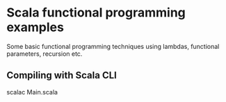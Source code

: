 

# Scala functional programming examples

Some basic functional programming techniques using lambdas, functional parameters, recursion etc.

## Compiling with Scala CLI
scalac Main.scala